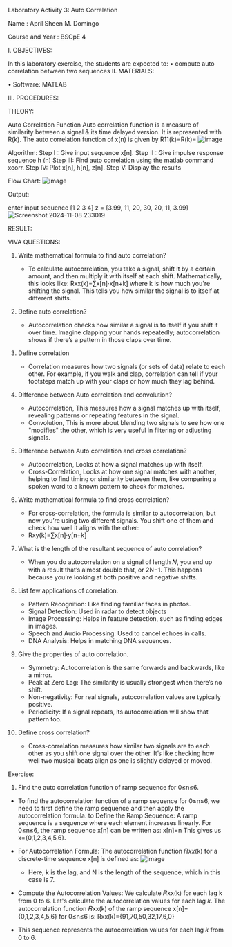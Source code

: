 Laboratory Activity 3: Auto Correlation

Name			: April Sheen M. Domingo

Course and Year	: BSCpE 4




I.	OBJECTIVES:

In this laboratory exercise, the students are expected to:
•	compute auto correlation between two sequences
II.	MATERIALS:

•	Software: MATLAB

III.	PROCEDURES:

THEORY: 

Auto Correlation Function 
Auto correlation function is a measure of similarity between a signal & its time delayed version. It is represented with R(k). 
The auto correlation function of x(n) is given by 
R11(k)=R(k)= ![image](https://github.com/user-attachments/assets/757c2053-7f4c-4594-9d34-a62b5665666f)

Algorithm: 
Step I : Give input sequence x[n]. 
Step II : Give impulse response sequence h (n) 
Step III: Find auto correlation using the matlab command xcorr. 
Step IV: Plot x[n], h[n], z[n]. 
Step V: Display the results

Flow Chart: 
![image](https://github.com/user-attachments/assets/d7faba04-c939-427c-a66d-34965ccfdb84)

Output: 

enter input sequence [1 2 3 4]
z = [3.99, 11, 20, 30, 20, 11, 3.99]
![Screenshot 2024-11-08 233019](https://github.com/user-attachments/assets/be1cb875-5aa2-4ba1-8d87-43fbc13e160f)

RESULT: 

VIVA QUESTIONS: 
1. Write mathematical formula to find auto correlation?
   - To calculate autocorrelation, you take a signal, shift it by a certain amount, and then multiply it with itself at each shift. Mathematically, this looks like:
     Rxx(k)=∑x[n]⋅x[n+k]
     where k is how much you're shifting the signal. This tells you how similar the signal is to itself at different shifts.

2. Define auto correlation?
   - Autocorrelation checks how similar a signal is to itself if you shift it over time. Imagine clapping your hands repeatedly; autocorrelation shows if there’s a pattern in those claps over time.
   
3. Define correlation
   - Correlation measures how two signals (or sets of data) relate to each other. For example, if you walk and clap, correlation can tell if your footsteps match up with your claps or how much they lag behind.

4. Difference between Auto correlation and convolution?
   - Autocorrelation, This measures how a signal matches up with itself, revealing patterns or repeating features in the signal.
   - Convolution, This is more about blending two signals to see how one "modifies" the other, which is very useful in filtering or adjusting signals.

5. Difference between Auto correlation and cross correlation?
   - Autocorrelation, Looks at how a signal matches up with itself.
   - Cross-Correlation, Looks at how one signal matches with another, helping to find timing or similarity between them, like comparing a spoken word to a known pattern to check for matches.

6. Write mathematical formula to find cross correlation?
   - For cross-correlation, the formula is similar to autocorrelation, but now you’re using two different signals. You shift one of them and check how well it aligns with the other:
   - Rxy(k)=∑x[n]⋅y[n+k]
     
7. What is the length of the resultant sequence of auto correlation?
   - When you do autocorrelation on a signal of length 𝑁, you end up with a result that’s almost double that, or 2N−1. This happens because you’re looking at both positive and negative shifts.

8. List few applications of correlation.
   - Pattern Recognition: Like finding familiar faces in photos.
   - Signal Detection: Used in radar to detect objects
   - Image Processing: Helps in feature detection, such as finding edges in images.
   - Speech and Audio Processing: Used to cancel echoes in calls.
   - DNA Analysis: Helps in matching DNA sequences.
     
9. Give the properties of auto correlation.
    - Symmetry: Autocorrelation is the same forwards and backwards, like a mirror.
    - Peak at Zero Lag: The similarity is usually strongest when there’s no shift.
    - Non-negativity: For real signals, autocorrelation values are typically positive.
    - Periodicity: If a signal repeats, its autocorrelation will show that pattern too.
      
10. Define cross correlation?
    - Cross-correlation measures how similar two signals are to each other as you shift one signal over the other. It’s like checking how well two musical beats align as one is slightly delayed or moved.
      

Exercise: 
1.	Find the auto correlation function of ramp sequence for 0≤n≤6.
   - To find the autocorrelation function of a ramp sequence for 0≤n≤6, we need to first define the ramp sequence and then apply the autocorrelation formula.
      to  Define the Ramp Sequence: A ramp sequence is a sequence where each element increases linearly.
     For 0≤n≤6, the ramp sequence x[n] can be written as: x[n]=n
This gives us x={0,1,2,3,4,5,6}.

   - For Autocorrelation Formula:
     The autocorrelation function 𝑅𝑥𝑥(k) for a discrete-time sequence x[n] is defined as:
     ![image](https://github.com/user-attachments/assets/a7bf53ef-4d03-4362-afb9-3ffd2b85166b)
     - Here, k is the lag, and N is the length of the sequence, which in this case is 7.

  - Compute the Autocorrelation Values:
     We calculate 𝑅xx(k) for each lag k from 0 to 6.
     Let's calculate the autocorrelation values for each lag 𝑘.
    The autocorrelation function 𝑅xx​(k) of the ramp sequence x[n]=
    {0,1,2,3,4,5,6} for 0≤n≤6 is:
          Rxx(k)={91,70,50,32,17,6,0}
 - This sequence represents the autocorrelation values for each lag 𝑘 from 0 to 6.
   
